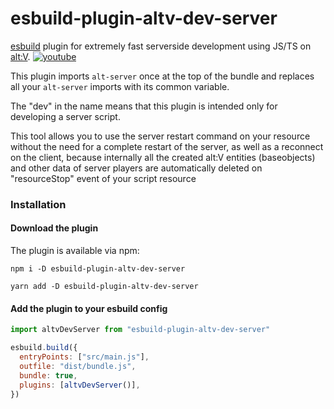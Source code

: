 # esbuild-plugin-altv-dev-server

[esbuild](https://esbuild.github.io/) plugin for extremely fast serverside development using JS/TS on [alt:V](https://altv.mp).
[![youtube](http://img.youtube.com/vi/M70sMF3eXN0/0.jpg)](http://www.youtube.com/watch?v=M70sMF3eXN0)

This plugin imports `alt-server` once at the top of the bundle and replaces all your `alt-server` imports with its common variable.

The "dev" in the name means that this plugin is intended only for developing a server script. 

This tool allows you to use the server restart command on your resource 
without the need for a complete restart of the server, as well as a reconnect on the client, 
because internally all the created alt:V entities (baseobjects) and other data of server players are automatically deleted
on "resourceStop" event of your script resource

### Installation

#### Download the plugin

The plugin is available via npm:

```
npm i -D esbuild-plugin-altv-dev-server
```

```
yarn add -D esbuild-plugin-altv-dev-server
```

#### Add the plugin to your esbuild config

```js
import altvDevServer from "esbuild-plugin-altv-dev-server"

esbuild.build({
  entryPoints: ["src/main.js"],
  outfile: "dist/bundle.js",
  bundle: true,
  plugins: [altvDevServer()],
})
```
